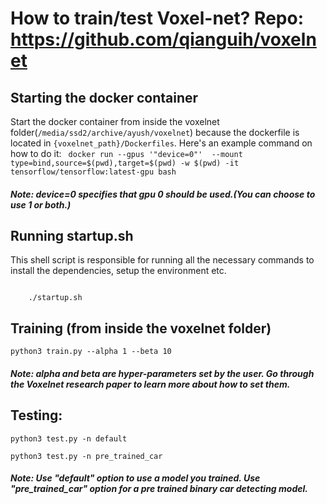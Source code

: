 # How to train/test Voxel-net? Repo: https://github.com/qianguih/voxelnet
## Starting the docker container
Start the docker container from inside the voxelnet folder(`/media/ssd2/archive/ayush/voxelnet`) because the dockerfile is located in `{voxelnet_path}/Dockerfiles`. Here's an example command on how to do it:
``` docker run --gpus '"device=0"'  --mount type=bind,source=$(pwd),target=$(pwd) -w $(pwd) -it tensorflow/tensorflow:latest-gpu bash```
##### Note: device=0 specifies that gpu 0 should be used.(You can choose to use 1 or both.)

## Running startup.sh
This shell script is responsible for running all the necessary commands to install the dependencies, setup the environment etc.

``` chmod +x startup.sh
    
    ./startup.sh
```

## Training (from inside the voxelnet folder)
```python3 train.py --alpha 1 --beta 10```
##### Note: alpha and beta are hyper-parameters set by the user. Go through the Voxelnet research paper to learn more about how to set them. 

## Testing:
``` python3 test.py -n default ``` 

``` python3 test.py -n pre_trained_car ```
##### Note: Use "default" option to use a model you trained. Use "pre_trained_car" option for a pre trained binary car detecting model. 
